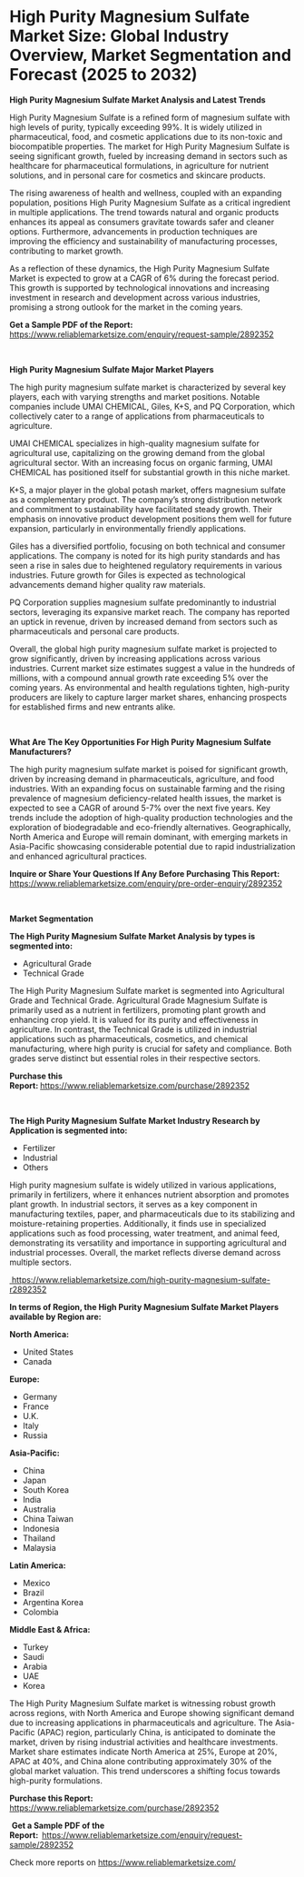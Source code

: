 <p><h1>High Purity Magnesium Sulfate Market Size: Global Industry Overview, Market Segmentation and Forecast (2025 to 2032)</h1></p><p><strong>High Purity Magnesium Sulfate Market Analysis and Latest Trends</strong></p>
<p><p>High Purity Magnesium Sulfate is a refined form of magnesium sulfate with high levels of purity, typically exceeding 99%. It is widely utilized in pharmaceutical, food, and cosmetic applications due to its non-toxic and biocompatible properties. The market for High Purity Magnesium Sulfate is seeing significant growth, fueled by increasing demand in sectors such as healthcare for pharmaceutical formulations, in agriculture for nutrient solutions, and in personal care for cosmetics and skincare products.</p><p>The rising awareness of health and wellness, coupled with an expanding population, positions High Purity Magnesium Sulfate as a critical ingredient in multiple applications. The trend towards natural and organic products enhances its appeal as consumers gravitate towards safer and cleaner options. Furthermore, advancements in production techniques are improving the efficiency and sustainability of manufacturing processes, contributing to market growth.</p><p>As a reflection of these dynamics, the High Purity Magnesium Sulfate Market is expected to grow at a CAGR of 6% during the forecast period. This growth is supported by technological innovations and increasing investment in research and development across various industries, promising a strong outlook for the market in the coming years.</p></p>
<p><strong>Get a Sample PDF of the Report:&nbsp;</strong> <a href="https://www.reliablemarketsize.com/enquiry/request-sample/2892352?utm_campaign=2809&utm_medium=2&utm_source=Github&utm_content=ia&utm_term=15032025&utm_id=high-purity-magnesium-sulfate">https://www.reliablemarketsize.com/enquiry/request-sample/2892352</a></p>
<p>&nbsp;</p>
<p><strong>High Purity Magnesium Sulfate Major Market Players</strong></p>
<p><p>The high purity magnesium sulfate market is characterized by several key players, each with varying strengths and market positions. Notable companies include UMAI CHEMICAL, Giles, K+S, and PQ Corporation, which collectively cater to a range of applications from pharmaceuticals to agriculture.</p><p>UMAI CHEMICAL specializes in high-quality magnesium sulfate for agricultural use, capitalizing on the growing demand from the global agricultural sector. With an increasing focus on organic farming, UMAI CHEMICAL has positioned itself for substantial growth in this niche market.</p><p>K+S, a major player in the global potash market, offers magnesium sulfate as a complementary product. The company’s strong distribution network and commitment to sustainability have facilitated steady growth. Their emphasis on innovative product development positions them well for future expansion, particularly in environmentally friendly applications.</p><p>Giles has a diversified portfolio, focusing on both technical and consumer applications. The company is noted for its high purity standards and has seen a rise in sales due to heightened regulatory requirements in various industries. Future growth for Giles is expected as technological advancements demand higher quality raw materials.</p><p>PQ Corporation supplies magnesium sulfate predominantly to industrial sectors, leveraging its expansive market reach. The company has reported an uptick in revenue, driven by increased demand from sectors such as pharmaceuticals and personal care products.</p><p>Overall, the global high purity magnesium sulfate market is projected to grow significantly, driven by increasing applications across various industries. Current market size estimates suggest a value in the hundreds of millions, with a compound annual growth rate exceeding 5% over the coming years. As environmental and health regulations tighten, high-purity producers are likely to capture larger market shares, enhancing prospects for established firms and new entrants alike.</p></p>
<p>&nbsp;</p>
<p><strong>What Are The Key Opportunities For High Purity Magnesium Sulfate Manufacturers?</strong></p>
<p><p>The high purity magnesium sulfate market is poised for significant growth, driven by increasing demand in pharmaceuticals, agriculture, and food industries. With an expanding focus on sustainable farming and the rising prevalence of magnesium deficiency-related health issues, the market is expected to see a CAGR of around 5-7% over the next five years. Key trends include the adoption of high-quality production technologies and the exploration of biodegradable and eco-friendly alternatives. Geographically, North America and Europe will remain dominant, with emerging markets in Asia-Pacific showcasing considerable potential due to rapid industrialization and enhanced agricultural practices.</p></p>
<p><strong>Inquire or Share Your Questions If Any Before Purchasing This Report:</strong> <a href="https://www.reliablemarketsize.com/enquiry/pre-order-enquiry/2892352?utm_campaign=2809&utm_medium=2&utm_source=Github&utm_content=ia&utm_term=15032025&utm_id=high-purity-magnesium-sulfate">https://www.reliablemarketsize.com/enquiry/pre-order-enquiry/2892352</a></p>
<p>&nbsp;</p>
<p><strong>Market Segmentation</strong></p>
<p><strong>The High Purity Magnesium Sulfate Market Analysis by types is segmented into:</strong></p>
<p><ul><li>Agricultural Grade</li><li>Technical Grade</li></ul></p>
<p><p>The High Purity Magnesium Sulfate market is segmented into Agricultural Grade and Technical Grade. Agricultural Grade Magnesium Sulfate is primarily used as a nutrient in fertilizers, promoting plant growth and enhancing crop yield. It is valued for its purity and effectiveness in agriculture. In contrast, the Technical Grade is utilized in industrial applications such as pharmaceuticals, cosmetics, and chemical manufacturing, where high purity is crucial for safety and compliance. Both grades serve distinct but essential roles in their respective sectors.</p></p>
<p><strong>Purchase this Report:&nbsp;</strong><a href="https://www.reliablemarketsize.com/purchase/2892352?utm_campaign=2809&utm_medium=2&utm_source=Github&utm_content=ia&utm_term=15032025&utm_id=high-purity-magnesium-sulfate">https://www.reliablemarketsize.com/purchase/2892352</a></p>
<p>&nbsp;</p>
<p><strong>The High Purity Magnesium Sulfate Market Industry Research by Application is segmented into:</strong></p>
<p><ul><li>Fertilizer</li><li>Industrial</li><li>Others</li></ul></p>
<p><p>High purity magnesium sulfate is widely utilized in various applications, primarily in fertilizers, where it enhances nutrient absorption and promotes plant growth. In industrial sectors, it serves as a key component in manufacturing textiles, paper, and pharmaceuticals due to its stabilizing and moisture-retaining properties. Additionally, it finds use in specialized applications such as food processing, water treatment, and animal feed, demonstrating its versatility and importance in supporting agricultural and industrial processes. Overall, the market reflects diverse demand across multiple sectors.</p></p>
<p><a href="https://www.reliablemarketsize.com/high-purity-magnesium-sulfate-r2892352?utm_campaign=2809&utm_medium=2&utm_source=Github&utm_content=ia&utm_term=15032025&utm_id=high-purity-magnesium-sulfate">&nbsp;https://www.reliablemarketsize.com/high-purity-magnesium-sulfate-r2892352</a></p>
<p><strong>In terms of Region, the High Purity Magnesium Sulfate Market Players available by Region are:</strong></p>
<p>
    <p> <strong> North America: </strong>
        <ul>
            <li>United States</li>
            <li>Canada</li>
        </ul>
        </p> 
    <p> <strong> Europe: </strong>
        <ul>
            <li>Germany</li>
            <li>France</li>
            <li>U.K.</li>
            <li>Italy</li>
            <li>Russia</li>
        </ul>
        </p> 
    <p> <strong> Asia-Pacific: </strong>
        <ul>
            <li>China</li>
            <li>Japan</li>
            <li>South Korea</li>
            <li>India</li>
            <li>Australia</li>
            <li>China Taiwan</li>
            <li>Indonesia</li>
            <li>Thailand</li>
            <li>Malaysia</li>
        </ul>
        </p> 
    <p> <strong> Latin America: </strong>
        <ul>
            <li>Mexico</li>
            <li>Brazil</li>
            <li>Argentina Korea</li>
            <li>Colombia</li>
        </ul>
        </p> 
    <p> <strong> Middle East & Africa: </strong>
        <ul>
            <li>Turkey</li>
            <li>Saudi</li>
            <li>Arabia</li>
            <li>UAE</li>
            <li>Korea</li>
        </ul>
    </p>
    </p>
<p><p>The High Purity Magnesium Sulfate market is witnessing robust growth across regions, with North America and Europe showing significant demand due to increasing applications in pharmaceuticals and agriculture. The Asia-Pacific (APAC) region, particularly China, is anticipated to dominate the market, driven by rising industrial activities and healthcare investments. Market share estimates indicate North America at 25%, Europe at 20%, APAC at 40%, and China alone contributing approximately 30% of the global market valuation. This trend underscores a shifting focus towards high-purity formulations.</p></p>
<p><strong>Purchase this Report: </strong><a href="https://www.reliablemarketsize.com/purchase/2892352?utm_campaign=2809&utm_medium=2&utm_source=Github&utm_content=ia&utm_term=15032025&utm_id=high-purity-magnesium-sulfate">https://www.reliablemarketsize.com/purchase/2892352</a></p>
<p>&nbsp;<strong>Get a Sample PDF of the Report:&nbsp;&nbsp;</strong><a href="https://www.reliablemarketsize.com/enquiry/request-sample/2892352?utm_campaign=2809&utm_medium=2&utm_source=Github&utm_content=ia&utm_term=15032025&utm_id=high-purity-magnesium-sulfate">https://www.reliablemarketsize.com/enquiry/request-sample/2892352</a></p>
<p><strong></strong></p>
<p>Check more reports on <a href="https://www.reliablemarketsize.com/?utm_campaign=2809&utm_medium=2&utm_source=Github&utm_content=ia&utm_term=15032025&utm_id=high-purity-magnesium-sulfate">https://www.reliablemarketsize.com/</a></p>